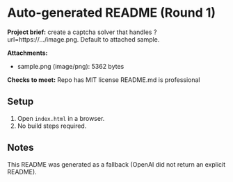 # Auto-generated README (Round 1)

**Project brief:** create a captcha solver that handles ?url=https://.../image.png. Default to attached sample.

**Attachments:**
- sample.png (image/png): 5362 bytes

**Checks to meet:**
Repo has MIT license
README.md is professional

## Setup
1. Open `index.html` in a browser.
2. No build steps required.

## Notes
This README was generated as a fallback (OpenAI did not return an explicit README).